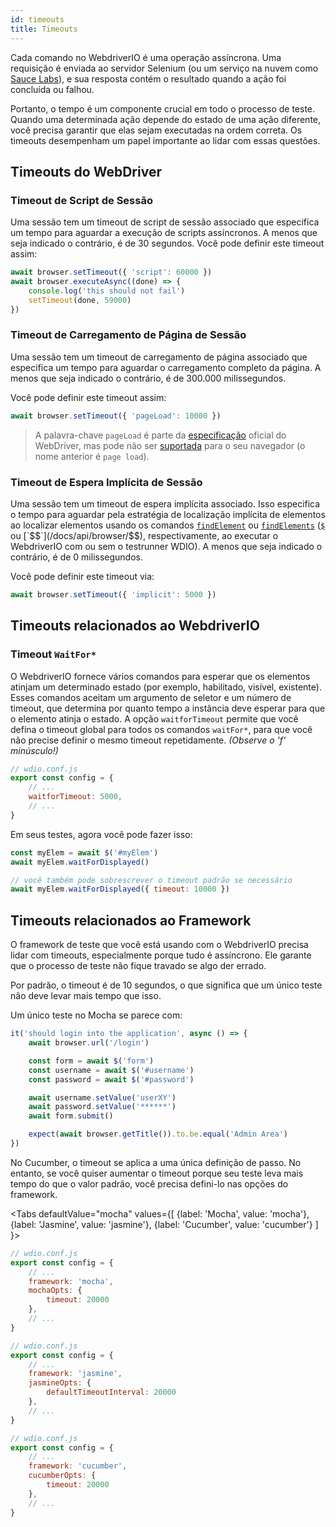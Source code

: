 ```yaml
---
id: timeouts
title: Timeouts
---
```


Cada comando no WebdriverIO é uma operação assíncrona. Uma requisição é enviada ao servidor Selenium (ou um serviço na nuvem como [Sauce Labs](https://saucelabs.com)), e sua resposta contém o resultado quando a ação foi concluída ou falhou.

Portanto, o tempo é um componente crucial em todo o processo de teste. Quando uma determinada ação depende do estado de uma ação diferente, você precisa garantir que elas sejam executadas na ordem correta. Os timeouts desempenham um papel importante ao lidar com essas questões.

<LiteYouTubeEmbed
    id="5oI37h4qxEw"
    title="Timeouts"
/>

## Timeouts do WebDriver

### Timeout de Script de Sessão

Uma sessão tem um timeout de script de sessão associado que especifica um tempo para aguardar a execução de scripts assíncronos. A menos que seja indicado o contrário, é de 30 segundos. Você pode definir este timeout assim:

```js
await browser.setTimeout({ 'script': 60000 })
await browser.executeAsync((done) => {
    console.log('this should not fail')
    setTimeout(done, 59000)
})
```

### Timeout de Carregamento de Página de Sessão

Uma sessão tem um timeout de carregamento de página associado que especifica um tempo para aguardar o carregamento completo da página. A menos que seja indicado o contrário, é de 300.000 milissegundos.

Você pode definir este timeout assim:

```js
await browser.setTimeout({ 'pageLoad': 10000 })
```

> A palavra-chave `pageLoad` é parte da [especificação](https://www.w3.org/TR/webdriver/#set-timeouts) oficial do WebDriver, mas pode não ser [suportada](https://github.com/seleniumhq/selenium-google-code-issue-archive/issues/687) para o seu navegador (o nome anterior é `page load`).

### Timeout de Espera Implícita de Sessão

Uma sessão tem um timeout de espera implícita associado. Isso especifica o tempo para aguardar pela estratégia de localização implícita de elementos ao localizar elementos usando os comandos [`findElement`](/docs/api/webdriver#findelement) ou [`findElements`](/docs/api/webdriver#findelements) ([`$`](/docs/api/browser/$) ou [`$$`](/docs/api/browser/$$), respectivamente, ao executar o WebdriverIO com ou sem o testrunner WDIO). A menos que seja indicado o contrário, é de 0 milissegundos.

Você pode definir este timeout via:

```js
await browser.setTimeout({ 'implicit': 5000 })
```

## Timeouts relacionados ao WebdriverIO

### Timeout `WaitFor*`

O WebdriverIO fornece vários comandos para esperar que os elementos atinjam um determinado estado (por exemplo, habilitado, visível, existente). Esses comandos aceitam um argumento de seletor e um número de timeout, que determina por quanto tempo a instância deve esperar para que o elemento atinja o estado. A opção `waitforTimeout` permite que você defina o timeout global para todos os comandos `waitFor*`, para que você não precise definir o mesmo timeout repetidamente. _(Observe o 'f' minúsculo!)_

```js
// wdio.conf.js
export const config = {
    // ...
    waitforTimeout: 5000,
    // ...
}
```

Em seus testes, agora você pode fazer isso:

```js
const myElem = await $('#myElem')
await myElem.waitForDisplayed()

// você também pode sobrescrever o timeout padrão se necessário
await myElem.waitForDisplayed({ timeout: 10000 })
```

## Timeouts relacionados ao Framework

O framework de teste que você está usando com o WebdriverIO precisa lidar com timeouts, especialmente porque tudo é assíncrono. Ele garante que o processo de teste não fique travado se algo der errado.

Por padrão, o timeout é de 10 segundos, o que significa que um único teste não deve levar mais tempo que isso.

Um único teste no Mocha se parece com:

```js
it('should login into the application', async () => {
    await browser.url('/login')

    const form = await $('form')
    const username = await $('#username')
    const password = await $('#password')

    await username.setValue('userXY')
    await password.setValue('******')
    await form.submit()

    expect(await browser.getTitle()).to.be.equal('Admin Area')
})
```

No Cucumber, o timeout se aplica a uma única definição de passo. No entanto, se você quiser aumentar o timeout porque seu teste leva mais tempo do que o valor padrão, você precisa defini-lo nas opções do framework.

<Tabs
  defaultValue="mocha"
  values={[
    {label: 'Mocha', value: 'mocha'},
    {label: 'Jasmine', value: 'jasmine'},
    {label: 'Cucumber', value: 'cucumber'}
  ]
}>
<TabItem value="mocha">

```js
// wdio.conf.js
export const config = {
    // ...
    framework: 'mocha',
    mochaOpts: {
        timeout: 20000
    },
    // ...
}
```

</TabItem>
<TabItem value="jasmine">

```js
// wdio.conf.js
export const config = {
    // ...
    framework: 'jasmine',
    jasmineOpts: {
        defaultTimeoutInterval: 20000
    },
    // ...
}
```

</TabItem>
<TabItem value="cucumber">

```js
// wdio.conf.js
export const config = {
    // ...
    framework: 'cucumber',
    cucumberOpts: {
        timeout: 20000
    },
    // ...
}
```

</TabItem>
</Tabs>
